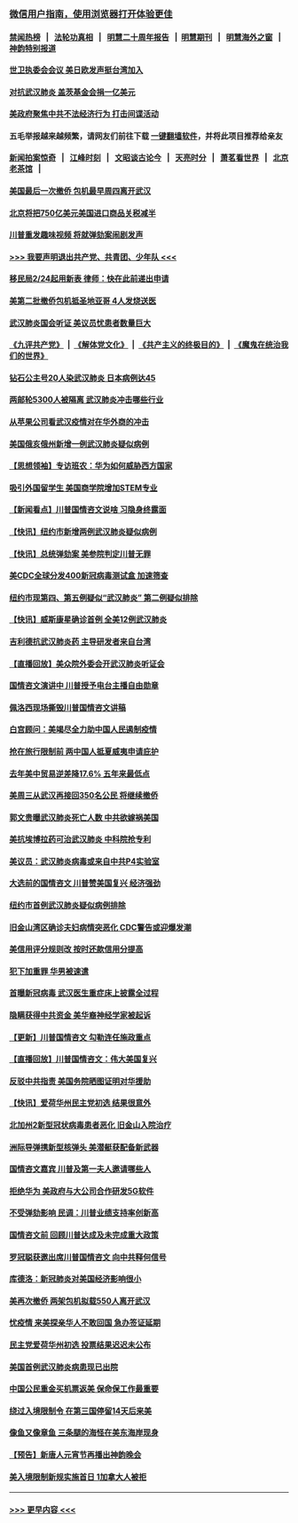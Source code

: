 ### [微信用户指南，使用浏览器打开体验更佳](https://github.com/gfw-breaker/banned-news1/blob/master/indexes/wechat-guide.md?t=0)
#### [禁闻热榜](热点新闻.md?t=0)  &nbsp;&nbsp;|&nbsp;&nbsp; [法轮功真相](https://github.com/gfw-breaker/truth/blob/master/README.md?t=0) &nbsp;&nbsp;|&nbsp;&nbsp; [明慧二十周年报告](https://github.com/gfw-breaker/mh-reports/blob/master/README.md?t=0) &nbsp;&nbsp;|&nbsp;&nbsp;[明慧期刊](https://github.com/gfw-breaker/mh-qikan) &nbsp;&nbsp;|&nbsp;&nbsp; [明慧海外之窗](https://github.com/gfw-breaker/mh-news/blob/master/README.md?t=0) &nbsp;&nbsp;|&nbsp;&nbsp; [神韵特别报道](https://github.com/gfw-breaker/mh-news/blob/master/shenyun.md?t=0)
#### [世卫执委会会议 美日欧发声挺台湾加入](../pages/nsc412/n11849433.md?t=02070022) 
#### [对抗武汉肺炎 盖茨基金会捐一亿美元](../pages/nsc412/n11848953.md?t=02070022) 
#### [美政府聚焦中共不法经济行为 打击间谍活动](../pages/nsc412/n11849322.md?t=02070022) 
#### 五毛举报越来越频繁，请网友们前往下载 [一键翻墙软件](https://github.com/gfw-breaker/ssr-accounts)，并将此项目推荐给亲友
#### [新闻拍案惊奇](https://github.com/gfw-breaker/banned-news1/blob/master/pages/link4.md) &nbsp;&nbsp;|&nbsp;&nbsp; [江峰时刻](https://github.com/gfw-breaker/banned-news1/blob/master/pages/link4.md) &nbsp;&nbsp;|&nbsp;&nbsp; [文昭谈古论今](https://github.com/gfw-breaker/banned-news1/blob/master/pages/link4.md) &nbsp;&nbsp;|&nbsp;&nbsp; [天亮时分](https://github.com/gfw-breaker/banned-news1/blob/master/pages/link4.md) &nbsp;&nbsp;|&nbsp;&nbsp; [萧茗看世界](https://github.com/gfw-breaker/banned-news1/blob/master/pages/link4.md) &nbsp;&nbsp;|&nbsp;&nbsp; [北京老茶馆](https://github.com/gfw-breaker/banned-news1/blob/master/pages/link4.md) &nbsp;&nbsp;|&nbsp;&nbsp; 
#### [美国最后一次撤侨 包机最早周四离开武汉](../pages/nsc412/n11849395.md?t=02070022) 
#### [北京将把750亿美元美国进口商品关税减半](../pages/nsc412/n11848896.md?t=02070022) 
#### [川普重发趣味视频 将就弹劾案闹剧发声](../pages/nsc412/n11848715.md?t=02070022) 
#### [>>> 我要声明退出共产党、共青团、少年队 <<<](https://github.com/begood0513/goodnews/blob/master/quit/letter.md) 
#### [移民局2/24起用新表  律师：快在此前递出申请](../pages/nsc412/n11848220.md?t=02070022) 
#### [美第二批撤侨包机抵圣地亚哥 4人发烧送医](../pages/nsc412/n11847923.md?t=02070022) 
#### [武汉肺炎国会听证 美议员忧患者数量巨大](../pages/nsc412/n11844851.md?t=02070022) 
#### [《九评共产党》](https://github.com/begood0513/9ping.md/blob/master/README.md) &nbsp;|&nbsp; [《解体党文化》](../../../../jtdwh.md/blob/master/README.md)  &nbsp;|&nbsp; [《共产主义的终极目的》](../../../../gczydzjmd.md/blob/master/README.md) &nbsp;|&nbsp; [《魔鬼在统治我们的世界》](../../../../mgztzwmdsj.md/blob/master/README.md) 
#### [钻石公主号20人染武汉肺炎 日本病例达45](../pages/nsc412/n11847823.md?t=02070022) 
#### [两邮轮5300人被隔离 武汉肺炎冲击哪些行业](../pages/nsc412/n11847456.md?t=02070022) 
#### [从苹果公司看武汉疫情对在华外商的冲击](../pages/nsc412/n11847586.md?t=02070022) 
#### [美国俄亥俄州新增一例武汉肺炎疑似病例](../pages/nsc412/n11847714.md?t=02070022) 
#### [【思想领袖】专访班农：华为如何威胁西方国家](../pages/nsc412/n11847306.md?t=02070022) 
#### [吸引外国留学生 美国商学院增加STEM专业](../pages/nsc412/n11847417.md?t=02070022) 
#### [【新闻看点】川普国情咨文说啥 习隐身终露面](../pages/nsc412/n11847016.md?t=02070022) 
#### [【快讯】纽约市新增两例武汉肺炎疑似病例](../pages/nsc412/n11847250.md?t=02070022) 
#### [【快讯】总统弹劾案 美参院判定川普无罪](../pages/nsc412/n11847316.md?t=02070022) 
#### [美CDC全球分发400新冠病毒测试盒 加速筛查](../pages/nsc412/n11847260.md?t=02070022) 
#### [纽约市现第四、第五例疑似“武汉肺炎”   第二例疑似排除](../pages/nsc412/n11847332.md?t=02070022) 
#### [【快讯】威斯康星确诊首例 全美12例武汉肺炎](../pages/nsc412/n11847162.md?t=02070022) 
#### [吉利德抗武汉肺炎药 主导研发者来自台湾](../pages/nsc412/n11847064.md?t=02070022) 
#### [【直播回放】美众院外委会开武汉肺炎听证会](../pages/nsc412/n11846727.md?t=02070022) 
#### [国情咨文演讲中 川普授予电台主播自由勋章](../pages/nsc412/n11846815.md?t=02070022) 
#### [佩洛西现场撕毁川普国情咨文讲稿](../pages/nsc412/n11846724.md?t=02070022) 
#### [白宫顾问：美竭尽全力助中国人民遏制疫情](../pages/nsc412/n11846756.md?t=02070022) 
#### [抢在旅行限制前 两中国人抵夏威夷申请庇护](../pages/nsc412/n11846866.md?t=02070022) 
#### [去年美中贸易逆差降17.6% 五年来最低点](../pages/nsc412/n11846755.md?t=02070022) 
#### [美周三从武汉再接回350名公民 将继续撤侨](../pages/nsc412/n11846705.md?t=02070022) 
#### [郭文贵曝武汉肺炎死亡人数 中共欲嫁祸美国](../pages/nsc412/n11846240.md?t=02070022) 
#### [美抗埃博拉药可治武汉肺炎 中科院抢专利](../pages/nsc412/n11846409.md?t=02070022) 
#### [美议员：武汉肺炎病毒或来自中共P4实验室](../pages/nsc412/n11846043.md?t=02070022) 
#### [大选前的国情咨文 川普赞美国复兴 经济强劲](../pages/nsc412/n11845526.md?t=02070022) 
#### [纽约市首例武汉肺炎疑似病例排除](../pages/nsc412/n11844989.md?t=02070022) 
#### [旧金山湾区确诊夫妇病情突恶化 CDC警告或迎爆发潮](../pages/nsc412/n11845730.md?t=02070022) 
#### [美信用评分规则改  按时还款信用分提高](../pages/nsc412/n11845488.md?t=02070022) 
#### [犯下加重罪 华男被速遣](../pages/nsc412/n11845476.md?t=02070022) 
#### [首曝新冠病毒 武汉医生重症床上披露全过程](../pages/nsc412/n11845150.md?t=02070022) 
#### [隐瞒获得中共资金 美华裔神经学家被起诉](../pages/nsc412/n11844879.md?t=02070022) 
#### [【更新】川普国情咨文 勾勒连任施政重点](../pages/nsc412/n11845223.md?t=02070022) 
#### [【直播回放】川普国情咨文：伟大美国复兴](../pages/nsc412/n11842079.md?t=02070022) 
#### [反驳中共指责 美国务院晒图证明对华援助](../pages/nsc412/n11844859.md?t=02070022) 
#### [【快讯】爱荷华州民主党初选 结果很意外](../pages/nsc412/n11844878.md?t=02070022) 
#### [北加州2新型冠状病毒患者恶化 旧金山入院治疗](../pages/nsc412/n11844842.md?t=02070022) 
#### [洲际导弹携新型核弹头 美潜艇获配备新武器](../pages/nsc412/n11844680.md?t=02070022) 
#### [国情咨文嘉宾 川普及第一夫人邀请哪些人](../pages/nsc412/n11844712.md?t=02070022) 
#### [拒绝华为 美政府与大公司合作研发5G软件](../pages/nsc412/n11844625.md?t=02070022) 
#### [不受弹劾影响 民调：川普业绩支持率创新高](../pages/nsc412/n11844622.md?t=02070022) 
#### [国情咨文前 回顾川普达成及未完成重大政策](../pages/nsc412/n11844581.md?t=02070022) 
#### [罗冠聪获邀出席川普国情咨文 向中共释何信号](../pages/nsc412/n11844355.md?t=02070022) 
#### [库德洛：新冠肺炎对美国经济影响很小](../pages/nsc412/n11844418.md?t=02070022) 
#### [美再次撤侨 两架包机拟载550人离开武汉](../pages/nsc412/n11844407.md?t=02070022) 
#### [忧疫情 来美探亲华人不敢回国 急办签证延期](../pages/nsc412/n11843344.md?t=02070022) 
#### [民主党爱荷华州初选 投票结果迟迟未公布](../pages/nsc412/n11844207.md?t=02070022) 
#### [美国首例武汉肺炎病患现已出院](../pages/nsc412/n11842740.md?t=02070022) 
#### [中国公民重金买机票返美 保命保工作最重要](../pages/nsc412/n11843282.md?t=02070022) 
#### [绕过入境限制令  在第三国停留14天后来美](../pages/nsc412/n11843341.md?t=02070022) 
#### [像鱼又像章鱼 三条腿的海怪在美东海岸现身](../pages/nsc412/n11843092.md?t=02070022) 
#### [【预告】新唐人元宵节再播出神韵晚会](../pages/nsc412/n11843192.md?t=02070022) 
#### [美入境限制新规实施首日 1加拿大人被拒](../pages/nsc412/n11843058.md?t=02070022) 

----
#### [ >>> 更早内容 <<< ](../indexes/nsc412-earlier.md)
